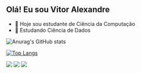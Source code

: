 ## Olá! Eu sou Vitor Alexandre 


- 🔭 Hoje sou estudante de Ciência da Computação
- 🌱 Estudando Ciência de Dados 

![Anurag's GitHub stats](https://github-readme-stats.vercel.app/api?username=VitorAlexandreDev&show_icons=true&theme=radical)

[![Top Langs](https://github-readme-stats.vercel.app/api/top-langs/?username=VitorAlexandreDev&layout=donut&theme=radical)](https://github.com/anuraghazra/github-readme-stats)
<div> 
  <a href="https://instagram.com/vitoralexan23" target="_blank"><img src="https://img.shields.io/badge/-Instagram-%23E4405F?style=for-the-badge&logo=instagram&logoColor=white" target="_blank"></a>
  <a href = "mailto:dominguesvitoralexandre@gmail.com"><img src="https://img.shields.io/badge/-Gmail-%23333?style=for-the-badge&logo=gmail&logoColor=white" target="_blank"></a>
  <a href="https://www.linkedin.com/in/vitor-alexandre-domingues-11a87a2b8/" target="_blank"><img src="https://img.shields.io/badge/-LinkedIn-%230077B5?style=for-the-badge&logo=linkedin&logoColor=white" target="_blank"></a> 
  
</div>
